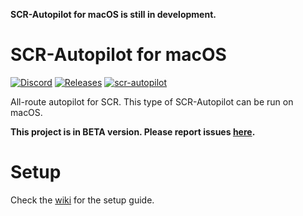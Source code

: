 **SCR-Autopilot for macOS is still in development.**
# SCR-Autopilot for macOS
[![Discord](https://img.shields.io/discord/806191973362040893.svg?label=&logo=discord&logoColor=ffffff&color=7389D8&labelColor=6A7EC1)](https://discord.gg/jtQ2R8cxWq) [![Releases](https://img.shields.io/github/v/release/scr-autopilot/scr-autopilot-mac)](https://github.com/scr-autopilot/scr-autopilot-mac/releases) [![scr-autopilot](https://img.shields.io/static/v1?label=SCR-Autopilot&message=for%20Windows&color=00188f&logo=windows)](https://github.com/scr-autopilot/scr-autopilot)

All-route autopilot for SCR. This type of SCR-Autopilot can be run on macOS.

**This project is in BETA version. Please report issues [here](https://github.com/scr-autopilot/scr-autopilot-mac/issues).**

# Setup
Check the [wiki](https://github.com/scr-autopilot/scr-autopilot-mac/wiki) for the setup guide.
